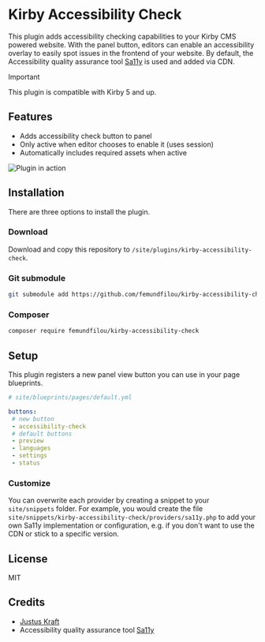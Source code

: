# Kirby Accessibility Check

This plugin adds accessibility checking capabilities to your Kirby CMS powered website. With the panel button, editors can enable an accessibility overlay to easily spot issues in the frontend of your website. By default, the Accessibility quality assurance tool [Sa11y](https://github.com/ryersondmp/sa11y) is used and added via CDN.

> [!IMPORTANT]
> This plugin is compatible with Kirby 5 and up.


## Features

- Adds accessibility check button to panel
- Only active when editor chooses to enable it (uses session)
- Automatically includes required assets when active

![Plugin in action](kirby-accessibility-check.gif)

## Installation

There are three options to install the plugin.

### Download

Download and copy this repository to `/site/plugins/kirby-accessibility-check`.

### Git submodule

```bash
git submodule add https://github.com/femundfilou/kirby-accessibility-check.git site/plugins/kirby-accessibility-check
```

### Composer

```bash
composer require femundfilou/kirby-accessibility-check
```

## Setup

This plugin registers a new panel view button you can use in your page blueprints.

```yaml
# site/blueprints/pages/default.yml

buttons:
 # new button
 - accessibility-check
 # default buttons
 - preview
 - languages
 - settings
 - status

```

### Customize

You can overwrite each provider by creating a snippet to your `site/snippets` folder. For example, you would create the file `site/snippets/kirby-accessibility-check/providers/sa11y.php` to add your own Sa11y implementation or configuration, e.g. if you don't want to use the CDN or stick to a specific version.

## License
MIT

## Credits
- [Justus Kraft](https://femundfilou.de)
- Accessibility quality assurance tool [Sa11y](https://github.com/ryersondmp/sa11y)
